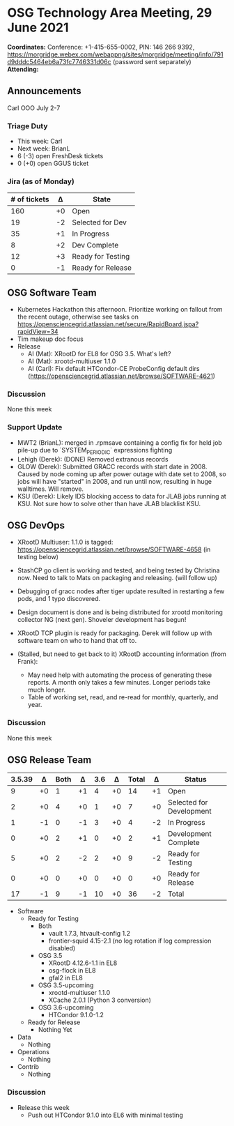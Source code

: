 # OSG Technology Area Meeting, 29 June 2021

**Coordinates:** Conference: +1-415-655-0002, PIN: 146 266 9392, <https://morgridge.webex.com/webappng/sites/morgridge/meeting/info/791d9dddc5464eb6a73fc7746331d06c> (password sent separately)  
**Attending:**   


## Announcements

Carl OOO July 2-7  


### Triage Duty

-   This week: Carl
-   Next week: BrianL
-   6 (-3) open FreshDesk tickets
-   0 (+0) open GGUS ticket


### Jira (as of Monday)

| # of tickets | &Delta; | State             |
|------------ |------- |----------------- |
| 160          | +0      | Open              |
| 19           | -2      | Selected for Dev  |
| 35           | +1      | In Progress       |
| 8            | +2      | Dev Complete      |
| 12           | +3      | Ready for Testing |
| 0            | -1      | Ready for Release |


## OSG Software Team

-   Kubernetes Hackathon this afternoon. Prioritize working on fallout from the recent outage, otherwise see tasks on <https://opensciencegrid.atlassian.net/secure/RapidBoard.jspa?rapidView=34>
-   Tim makeup doc focus
-   Release  
    -   AI (Mat): XRootD for EL8 for OSG 3.5. What's left?
    -   AI (Mat): xrootd-multiuser 1.1.0
    -   AI (Carl): Fix default HTCondor-CE ProbeConfig default dirs (<https://opensciencegrid.atlassian.net/browse/SOFTWARE-4621>)


### Discussion

None this week  


### Support Update

-   MWT2 (BrianL): merged in .rpmsave containing a config fix for held job pile-up due to \`SYSTEM<sub>PERIODIC</sub>\` expressions fighting
-   Lehigh (Derek): (DONE) Removed extranous records
-   GLOW (Derek): Submitted GRACC records with start date in 2008.  Caused by node coming up after power outage with date set to 2008, so jobs will have "started" in 2008, and run until now, resulting in huge walltimes.  Will remove.
-   KSU (Derek): Likely IDS blocking access to data for JLAB jobs running at KSU.  Not sure how to solve other than have JLAB blacklist KSU.


## OSG DevOps

-   XRootD Multiuser: 1.1.0 is tagged: <https://opensciencegrid.atlassian.net/browse/SOFTWARE-4658> (in testing below)
-   StashCP go client is working and tested, and being tested by Christina now. Need to talk to Mats on packaging and releasing. (will follow up)
-   Debugging of gracc nodes after tiger update resulted in restarting a few pods, and 1 typo discovered.
-   Design document is done and is being distributed for xrootd monitoring collector NG (next gen).  Shoveler development has begun!
-   XRootD TCP plugin is ready for packaging.  Derek will follow up with software team on who to hand that off to.

-   (Stalled, but need to get back to it) XRootD accounting information (from Frank):  
    -   May need help with automating the process of generating these reports.  A month only takes a few minutes.  Longer periods take much longer.
    -   Table of working set, read, and re-read for monthly, quarterly, and year.


### Discussion

None this week  


## OSG Release Team

| 3.5.39 | &Delta; | Both | &Delta; | 3.6 | &Delta; | Total | &Delta; | Status                   |
| ------ | ------- | ---- | ------- | --- | ------- | ----- | ------- | ------------------------ |
| 9      | +0      | 1    | +1      | 4   | +0      | 14    | +1      | Open                     |
| 2      | +0      | 4    | +0      | 1   | +0      | 7     | +0      | Selected for Development |
| 1      | -1      | 0    | -1      | 3   | +0      | 4     | -2      | In Progress              |
| 0      | +0      | 2    | +1      | 0   | +0      | 2     | +1      | Development Complete     |
| 5      | +0      | 2    | -2      | 2   | +0      | 9     | -2      | Ready for Testing        |
| 0      | +0      | 0    | +0      | 0   | +0      | 0     | +0      | Ready for Release        |
| 17     | -1      | 9    | -1      | 10  | +0      | 36    | -2      | Total                    |

-   Software  
    -   Ready for Testing  
        -   Both  
            -   vault 1.7.3, htvault-config 1.2
            -   frontier-squid 4.15-2.1 (no log rotation if log compression disabled)
        -   OSG 3.5  
            -   XRootD 4.12.6-1.1 in EL8
            -   osg-flock in EL8
            -   gfal2 in EL8
        -   OSG 3.5-upcoming  
            -   xrootd-multiuser 1.1.0
            -   XCache 2.0.1 (Python 3 conversion)
        -   OSG 3.6-upcoming  
            -   HTCondor 9.1.0-1.2
    -   Ready for Release  
        -   Nothing Yet
-   Data  
    -   Nothing
-   Operations  
    -   Nothing
-   Contrib  
    -   Nothing


### Discussion

-   Release this week
    -   Push out HTCondor 9.1.0 into EL6 with minimal testing
